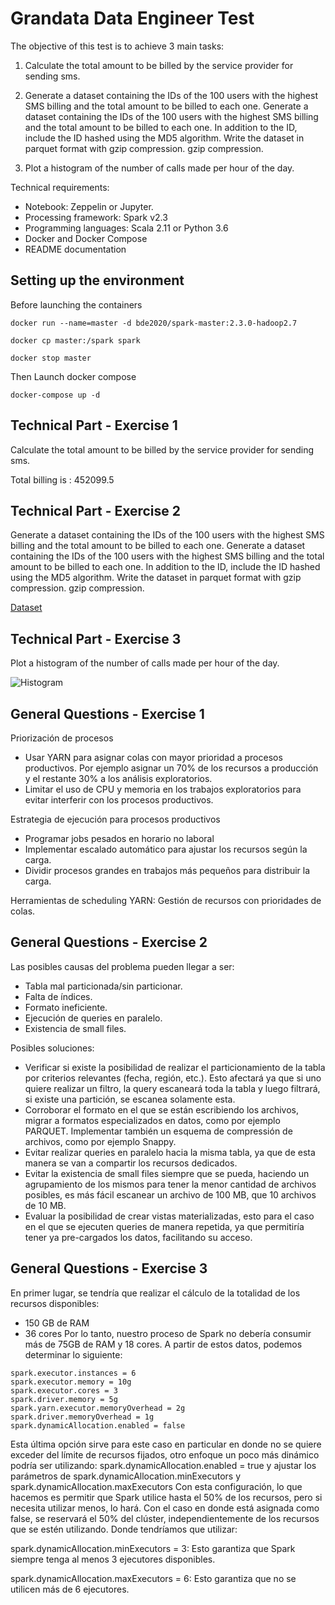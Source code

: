 
# Grandata Data Engineer Test
The objective of this test is to achieve 3 main tasks:

1. Calculate the total amount to be billed by the service provider for sending sms.
2. Generate a dataset containing the IDs of the 100 users with the highest SMS billing and the total amount to be billed to each one. Generate a dataset containing the IDs of the 100 users with the highest SMS billing and the total amount to be billed to each one. In addition to the ID, include the ID hashed using the MD5 algorithm. Write the dataset in parquet format with gzip compression.
gzip compression.

3. Plot a histogram of the number of calls made per hour of the day.

Technical requirements:
- Notebook: Zeppelin or Jupyter.
- Processing framework: Spark v2.3
- Programming languages: Scala 2.11 or Python 3.6
- Docker and Docker Compose
- README documentation

## Setting up the environment

Before launching the containers
```
docker run --name=master -d bde2020/spark-master:2.3.0-hadoop2.7

docker cp master:/spark spark

docker stop master
```

Then Launch docker compose
```
docker-compose up -d
```
## Technical Part - Exercise 1
Calculate the total amount to be billed by the service provider for sending sms.

Total billing is : 452099.5

## Technical Part - Exercise 2
Generate a dataset containing the IDs of the 100 users with the highest SMS billing and the total amount to be billed to each one. Generate a dataset containing the IDs of the 100 users with the highest SMS billing and the total amount to be billed to each one. In addition to the ID, include the ID hashed using the MD5 algorithm. Write the dataset in parquet format with gzip compression.
gzip compression.

[Dataset](C:\Users\IK\Desktop\Grandata_entrega\Documentation\top_100_bills.csv)

## Technical Part - Exercise 3
Plot a histogram of the number of calls made per hour of the day.

![Histogram](C:\Users\IK\Desktop\Grandata_entrega\Documentation\histogram.png)

## General Questions - Exercise 1
Priorización de procesos
- Usar YARN para asignar colas con mayor prioridad a procesos productivos. Por ejemplo asignar un 70% de los recursos a producción y el restante 30% a los análisis exploratorios.
- Limitar el uso de CPU y memoria en los trabajos exploratorios para evitar interferir con los procesos productivos.

Estrategia de ejecución para procesos productivos

- Programar jobs pesados en horario no laboral
- Implementar escalado automático para ajustar los recursos según la carga.
- Dividir procesos grandes en trabajos más pequeños para distribuir la carga.

Herramientas de scheduling
YARN: Gestión de recursos con prioridades de colas.

## General Questions - Exercise 2
Las posibles causas del problema pueden llegar a ser:
- Tabla mal particionada/sin particionar.
- Falta de índices.
- Formato ineficiente.
- Ejecución de queries en paralelo.
- Existencia de small files.

Posibles soluciones:
- Verificar si existe la posibilidad de realizar el particionamiento de la tabla por criterios relevantes (fecha, región, etc.). Esto afectará ya que si uno quiere realizar un filtro, la query escaneará toda la tabla y luego filtrará, si existe una partición, se escanea solamente esta.
- Corroborar el formato en el que se están escribiendo los archivos, migrar a formatos especializados en datos, como por ejemplo PARQUET. Implementar también un esquema de compressión de archivos, como por ejemplo Snappy.
- Evitar realizar queries en paralelo hacia la misma tabla, ya que de esta manera se van a compartir los recursos dedicados.
- Evitar la existencia de small files siempre que se pueda, haciendo un agrupamiento de los mismos para tener la menor cantidad de archivos posibles, es más fácil escanear un archivo de 100 MB, que 10 archivos de 10 MB.
- Evaluar la posibilidad de crear vistas materializadas, esto para el caso en el que se ejecuten queries de manera repetida, ya que permitiría tener ya pre-cargados los datos, facilitando su acceso.

## General Questions - Exercise 3 
En primer lugar, se tendría que realizar el cálculo de la totalidad de los recursos disponibles:
- 150 GB de RAM
- 36 cores
Por lo tanto, nuestro proceso de Spark no debería consumir más de 75GB de RAM y 18 cores.
A partir de estos datos, podemos determinar lo siguiente:
```
spark.executor.instances = 6
spark.executor.memory = 10g
spark.executor.cores = 3
spark.driver.memory = 5g
spark.yarn.executor.memoryOverhead = 2g
spark.driver.memoryOverhead = 1g
spark.dynamicAllocation.enabled = false 
```
Esta última opción sirve para este caso en particular en donde no se quiere exceder del límite de recursos fijados, otro enfoque un poco más dinámico podría ser utilizando:
spark.dynamicAllocation.enabled = true y ajustar los parámetros de spark.dynamicAllocation.minExecutors y spark.dynamicAllocation.maxExecutors
Con esta configuración, lo que hacemos es permitir que Spark utilice hasta el 50% de los recursos, pero si necesita utilizar menos, lo hará. Con el caso en donde está asignada como false, se reservará el 50% del clúster, independientemente de los recursos que se estén utilizando.
Donde tendríamos que utilizar:

spark.dynamicAllocation.minExecutors = 3: Esto garantiza que Spark siempre tenga al menos 3 ejecutores disponibles.

spark.dynamicAllocation.maxExecutors = 6: Esto garantiza que no se utilicen más de 6 ejecutores.